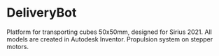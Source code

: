 # DeliveryBot
Platform for transporting cubes 50x50mm, designed for Sirius 2021. All models are created in Autodesk Inventor. Propulsion system on stepper motors.
